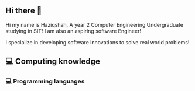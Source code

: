 ## Hi there 👋 
Hi my name is Haziqshah, A year 2 Computer Engineering Undergraduate studying in SIT! I am also an aspiring software Engineer! 

I specialize in developing software innovations to solve real world problems!
<!--
**m4duwu/m4duwu** is a ✨ _special_ ✨ repository because its `README.md` (this file) appears on your GitHub profile.

Here are some ideas to get you started:

- 🔭 I’m currently working on ...
- 🌱 I’m currently learning ...
- 👯 I’m looking to collaborate on ...
- 🤔 I’m looking for help with ...
- 💬 Ask me about ...
- 📫 How to reach me: ...
- 😄 Pronouns: ...
- ⚡ Fun fact: ...
-->

## 💻 Computing knowledge

### 💻 Programming languages
